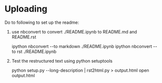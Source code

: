 # Uploading

Do to following to set up the readme:

1) use nbconvert to convert ./README.ipynb to README.md and README.rst

    ipython nbconvert --to markdown ./README.ipynb
    ipython nbconvert --to rst ./README.ipynb

2) Test the restructured text using python setuptools

    python setup.py --long-description | rst2html.py > output.html
    open output.html


